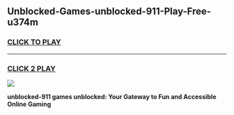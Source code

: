 
## Unblocked-Games-unblocked-911-Play-Free-u374m
<h3>
<a href="https://premium76.site?title=unblocked-911&ref=23A">CLICK TO PLAY</a></h3>
<hr>

<h3>
<a href="https://premium76.site?title=unblocked-911&ref=23A">CLICK 2 PLAY</a>
  
</h3>

<a href="https://premium76.site?title=unblocked-911&ref=23A"><img src="https://clearcache.store/games.png"></a>


**unblocked-911 games unblocked: Your Gateway to Fun and Accessible Online Gaming**
